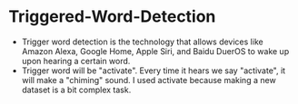 # Triggered-Word-Detection
* Trigger word detection is the technology that allows devices like Amazon Alexa, Google Home, Apple Siri, and Baidu DuerOS to wake up upon hearing a certain word.  
* Trigger word will be "activate". Every time it hears we say "activate", it will make a "chiming" sound. I used activate because making a new dataset is a bit complex task.  
